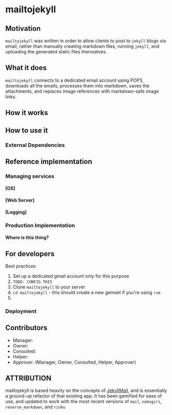 # mailtojekyll

## Motivation

`mailtojekyll` was written in order to allow clients to post to `jekyll` blogs via email, rather than manually creating markdown files, running `jekyll`, and uploading the generated static files themselves.

## What it does

`mailtojekyll` connects to a dedicated email account using POP3, downloads all the emails, processes them into markdown, saves the attachments, and replaces image references with markdown-safe image links.

## How it works


## How to use it

### External Dependencies

## Reference implementation

### Managing services

#### [OS]

#### [Web Server]

#### [Logging]

### Production Implementation

#### Where is this thing?

## For developers

Best practices  
1. Set up a dedicated gmail account only for this purpose
2. `TODO: CONFIG THIS`
3. Clone `mailtojekyll` to your server
4. `cd mailtojekyll` - this should create a new gemset if you're using `rvm`
5. 

### Deployment

## Contributors

 * Manager:
 * Owner:
 * Consulted:
 * Helper:
 * Approver:
(Manager, Owner, Consulted, Helper, Approver)

## ATTRIBUTION

mailtojekyll is based heavily on the concepts of [JekyllMail](https://github.com/masukomi/JekyllMail), and is essentially a ground-up refactor of that existing app.  It has been gemified for ease of use, and updated to work with the most recent versions of `mail`, `nokogiri`, `reverse_markdown`, and `rinku`

